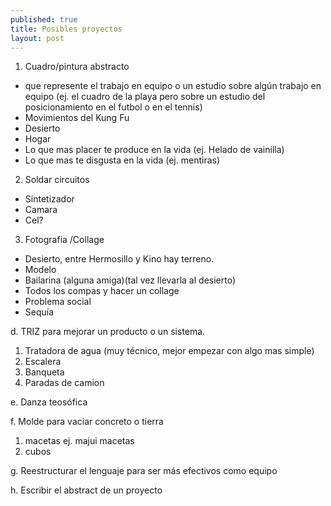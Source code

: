 ```yaml
---
published: true
title: Posibles proyectos
layout: post
---
```




1. Cuadro/pintura abstracto

*  que represente el trabajo en equipo o un estudio sobre algún trabajo en equipo (ej. el cuadro de la playa pero sobre un estudio del posicionamiento en el futbol o en el tennis)
* Movimientos del Kung Fu
* Desierto
* Hogar
* Lo que mas placer te produce en la vida (ej. Helado de vainilla)
* Lo que mas te disgusta en la vida (ej. mentiras)


2. Soldar circuitos

* Sintetizador 
* Camara
* Cel?


3. Fotografia /Collage

* Desierto, entre Hermosillo y Kino hay terreno.
* Modelo
* Bailarina (alguna amiga)(tal vez llevarla al desierto)
* Todos los compas y hacer un collage 
* Problema social 
* Sequía



d. TRIZ para mejorar un producto o un sistema.

1. Tratadora de agua (muy técnico, mejor empezar con algo mas simple)
2. Escalera
3. Banqueta
4. Paradas de camion


e. Danza teosófica

f. Molde para vaciar concreto o tierra

1. macetas ej. majui macetas
2. cubos

g. Reestructurar el lenguaje para ser más efectivos como equipo 

h. Escribir el abstract de un proyecto
